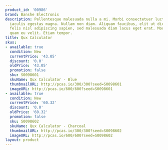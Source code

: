 ```yaml
---
product_id: '00986'
brand: Banshe Electronis
description: Pellentesque malesuada nulla a mi. Morbi consectetuer luctus felis. Nulla
  iaculis egestas magna. Nullam non diam. Aliquam faucibus, elit ut dictum aliquet,
  felis nisl adipiscing sapien, sed malesuada diam lacus eget erat. Morbi lobortis
  quam eu velit. Etiam tempor.
title: Qux Calculator
skus:
- available: true
  condition: New
  currentPrice: '43.05'
  discount: '0.0'
  oldPrice: '43.05'
  promotion: false
  sku: S0098601
  skuName: Qux Calculator - Blue
  thumbnailURL: http://pcas.io/300/300?seed=S0098601
  imageURL: http://pcas.io/600/600?seed=S0098601
- available: true
  condition: New
  currentPrice: '60.32'
  discount: '0.0'
  oldPrice: '60.32'
  promotion: false
  sku: S0098602
  skuName: Qux Calculator - Charcoal
  thumbnailURL: http://pcas.io/300/300?seed=S0098602
  imageURL: http://pcas.io/600/600?seed=S0098602
layout: product
---
```

